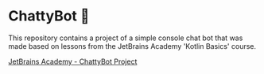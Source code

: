 # ChattyBot :robot:
This repository contains a project of a simple console chat bot that was made based on lessons from the JetBrains Academy 'Kotlin Basics' course. 

[JetBrains Academy - ChattyBot Project](https://hyperskill.org/projects/126?track=18)
